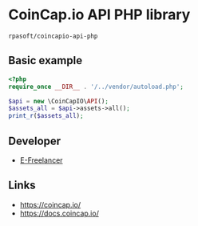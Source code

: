 # CoinCap.io API PHP library

    rpasoft/coincapio-api-php

## Basic example

```php
<?php
require_once __DIR__ . '/../vendor/autoload.php';

$api = new \CoinCapIO\API();
$assets_all = $api->assets->all();
print_r($assets_all);
```

## Developer

* [E-Freelancer](https://github.com/EvilFreelancer)

## Links

* https://coincap.io/
* https://docs.coincap.io/
